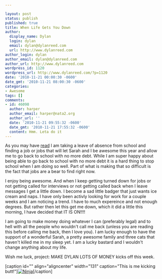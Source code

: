 ```yaml
---

layout: post
status: publish
published: true
title: When Life Gets You Down
author:
  display_name: Dylan
  login: dylan
  email: dylan@dylanreed.com
  url: http://www.dylanreed.com
author_login: dylan
author_email: dylan@dylanreed.com
author_url: http://www.dylanreed.com
wordpress_id: 1120
wordpress_url: http://www.dylanreed.com/?p=1120
date: '2010-11-21 00:00:30 -0600'
date_gmt: '2010-11-21 08:00:30 -0600'
categories:
- Awesome
tags: []
comments:
- id: 46098
  author: harper
  author_email: harper@nata2.org
  author_url: ''
  date: '2010-11-21 09:55:32 -0600'
  date_gmt: '2010-11-21 17:55:32 -0600'
  content: Hmm. Leta do it
---
```


As you may have [read][1] I am taking a leave of absence from school and finding a job or jobs that will let Sarah and I be awesome this year and allow me to go back to school with no more debt. While I am super happy about being able to go back to school with no more debt it is a hard thing to stop school when I am doing so well. Part of what is making that so difficult is the fact that jobs are a bear to find right now.

   [1]: http://www.dylanreed.com/2010/11/09/at-times-i-wish-i-had-a-teleporter/

I enjoy being awesome. And when I keep getting turned down for jobs or not getting called for interviews or not getting called back when I leave messages I get a little down. I become a sad little badger that just wants ice cream and naps. I have only been activly looking for work for a couple weeks and I am noticing a trend. I have to much expereince and not enough degrees. But rather then let this get me down, which it did a little this morning, I have decided that IT IS ON!!!!

I am going to make money doing whatever I can (preferably legal) and to hell with all the people who wouldn't call me back (unless you are reading this before calling me back, then I love you).  I am lucky enough to have the support of a wonderful Sarah, a pretty awesome family and three cats that haven't killed me in my sleep yet. I am a lucky bastard and I wouldn't change anything about my life.

Wish me luck, project: MAKE DYLAN LOTS OF MONEY kicks off this week.

[caption id="" align="aligncenter" width="131" caption="This is me kicking butt!"][![][2]][3][/caption]

   [2]: http://farm6.static.flickr.com/5042/5193809882_f02dbb0b96_m.jpg (Ninja)
   [3]: http://farm6.static.flickr.com/5042/5193809882_f02dbb0b96_m.jpg

